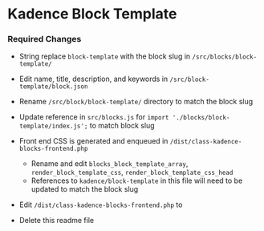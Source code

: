 # Kadence Block Template

### Required Changes
- String replace `block-template` with the block slug in `/src/blocks/block-template/`
- Edit name, title, description, and keywords in `/src/block-template/block.json`
- Rename `/src/block/block-template/` directory to match the block slug
- Update reference in `src/blocks.js` for `import './blocks/block-template/index.js';` to match block slug

- Front end CSS is generated and enqueued in `/dist/class-kadence-blocks-frontend.php`
  - Rename and edit `blocks_block_template_array`, `render_block_template_css`, `render_block_template_css_head`
  - References to `kadence/block-template` in this file will need to be updated to match the block slug

- Edit `/dist/class-kadence-blocks-frontend.php` to 
- Delete this readme file